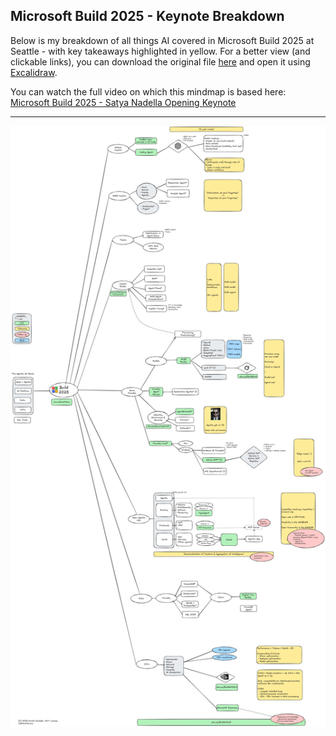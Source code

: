 ## Microsoft Build 2025 - Keynote Breakdown
Below is my breakdown of all things AI covered in Microsoft Build 2025 at Seattle - with key takeaways highlighted in yellow. For a better view (and clickable links), you can download the original file [here](https://github.com/survivalcrziest/survivalcrziest.github.io/blob/8ba7c15db719d89bbd28ac83304e86fa3d15e339/events/Build2025.excalidraw) and open it using [Excalidraw](https://excalidraw.com/).

You can watch the full video on which this mindmap is based here: [Microsoft Build 2025 - Satya Nadella Opening Keynote](https://www.youtube.com/watch?v=ceV3RsG946s)

----

![Breakdown](Build2025.png)
